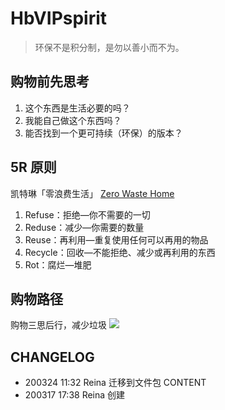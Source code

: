 # HbVIPspirit
 
> 环保不是积分制，是勿以善小而不为。

## 购物前先思考
1. 这个东西是生活必要的吗？
2. 我能自己做这个东西吗？
3. 能否找到一个更可持续（环保）的版本？

##  5R 原则
凯特琳「零浪费生活」 [Zero Waste Home](https://zerowastehome.com/)  
1. Refuse：拒绝—你不需要的一切
2. Reduse：减少—你需要的数量
3. Reuse：再利用—重复使用任何可以再用的物品
4. Recycle：回收—不能拒绝、减少或再利用的东西
5. Rot：腐烂—堆肥

## 购物路径
购物三思后行，减少垃圾
![](https://tva1.sinaimg.cn/large/00831rSTly1gcx3m9a8zvj31i20u0aht.jpg)

## CHANGELOG
* 200324 11:32 Reina 迁移到文件包 CONTENT
* 200317 17:38 Reina 创建
